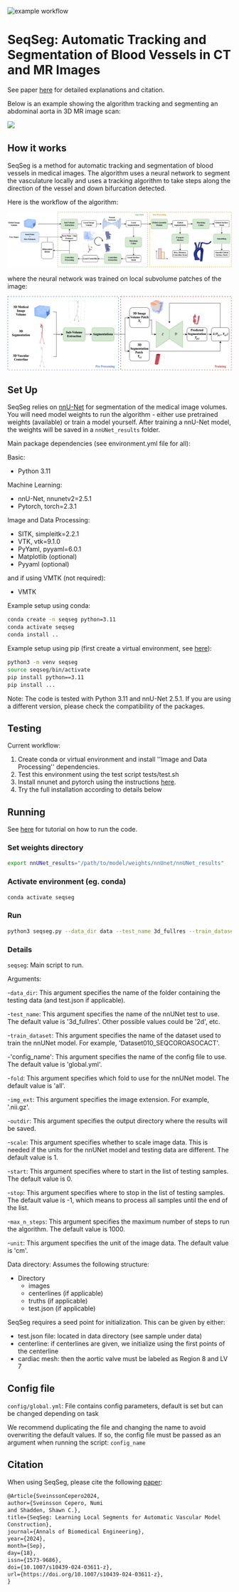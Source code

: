 ![example workflow](https://github.com/numisveinsson/SeqSeg/actions/workflows/python-app.yml/badge.svg)

# SeqSeg: Automatic Tracking and Segmentation of Blood Vessels in CT and MR Images

See paper [here](https://rdcu.be/dU0wy) for detailed explanations and citation.

Below is an example showing the algorithm tracking and segmenting an abdominal aorta in 3D MR image scan:

![](assets/mr_model_tracing_fast_shorter.gif)

## How it works
SeqSeg is a method for automatic tracking and segmentation of blood vessels in medical images. The algorithm uses a neural network to segment the vasculature locally and uses a tracking algorithm to take steps along the direction of the vessel and down bifurcation detected.

Here is the workflow of the algorithm:

![](assets/seqseg.png)

where the neural network was trained on local subvolume patches of the image:

![](assets/seqseg_training.png)

## Set Up
SeqSeg relies on [nnU-Net](https://github.com/MIC-DKFZ/nnUNet) for segmentation of the medical image volumes. You will need model weights to run the algorithm - either use pretrained weights (available) or train a model yourself. After training a nnU-Net model, the weights will be saved in a `nnUNet_results` folder.

Main package dependencies (see environment.yml file for all):

Basic:
- Python 3.11

Machine Learning:
- nnU-Net, nnunetv2=2.5.1
- Pytorch, torch=2.3.1

Image and Data Processing:
- SITK, simpleitk=2.2.1
- VTK, vtk=9.1.0
- PyYaml, pyyaml=6.0.1
- Matplotlib (optional)
- Pyyaml (optional)

and if using VMTK (not required):
- VMTK

Example setup using conda:
```bash
conda create -n seqseg python=3.11
conda activate seqseg
conda install ..
```
Example setup using pip (first create a virtual environment, see [here](https://packaging.python.org/en/latest/guides/installing-using-pip-and-virtual-environments/)):
```bash
python3 -m venv seqseg
source seqseg/bin/activate
pip install python==3.11
pip install ...
```
Note: The code is tested with Python 3.11 and nnU-Net 2.5.1. If you are using a different version, please check the compatibility of the packages.

## Testing

Current workflow:
1. Create conda or virtual environment and install ''Image and Data Processing'' dependencies.
2. Test this environment using the test script tests/test.sh
3. Install nnunet and pytorch using the instructions [here](https://github.com/MIC-DKFZ/nnUNet/blob/master/documentation/installation_instructions.md).
4. Try the full installation according to details below


## Running

See [here](https://github.com/numisveinsson/SeqSeg/blob/main/tutorial/tutorial.md) for tutorial on how to run the code.

### Set weights directory
```bash
export nnUNet_results="/path/to/model/weights/nnUnet/nnUNet_results"
```

### Activate environment (eg. conda)
```bash
conda activate seqseg
```

### Run
```bash
python3 seqseg.py --data_dir data --test_name 3d_fullres --train_dataset Dataset001_AORTAS --config_name global.yml --fold all --img_ext .nii.gz --outdir output --scale 1 --start 0 --stop -1 --max_n_steps 1000 --unit cm
```

### Details

`seqseg`: Main script to run.

Arguments:

-`data_dir`: This argument specifies the name of the folder containing the testing data (and test.json if applicable).

-`test_name`: This argument specifies the name of the nnUNet test to use. The default value is '3d_fullres'. Other possible values could be '2d', etc.

-`train_dataset`: This argument specifies the name of the dataset used to train the nnUNet model. For example, 'Dataset010_SEQCOROASOCACT'.

-'config_name': This argument specifies the name of the config file to use. The default value is 'global.yml'.

-`fold`: This argument specifies which fold to use for the nnUNet model. The default value is 'all'.

-`img_ext`: This argument specifies the image extension. For example, '.nii.gz'.

-`outdir`: This argument specifies the output directory where the results will be saved.

-`scale`: This argument specifies whether to scale image data. This is needed if the units for the nnUNet model and testing data are different. The default value is 1.

-`start`: This argument specifies where to start in the list of testing samples. The default value is 0.

-`stop`: This argument specifies where to stop in the list of testing samples. The default value is -1, which means to process all samples until the end of the list.

-`max_n_steps`: This argument specifies the maximum number of steps to run the algorithm. The default value is 1000.

-`unit`: This argument specifies the unit of the image data. The default value is 'cm'.

Data directory: Assumes the following structure:
- Directory
    - images
    - centerlines (if applicable)
    - truths (if applicable)
    - test.json (if applicable)

SeqSeg requires a seed point for initialization. This can be given by either:
- test.json file: located in data directory (see sample under data)
- centerline: if centerlines are given, we initialize using the first points of the centerline
- cardiac mesh: then the aortic valve must be labeled as Region 8 and LV 7

## Config file
`config/global.yml`: File contains config parameters, default is set but can be changed depending on task

We recommend duplicating the file and changing the name to avoid overwriting the default values.
If so, the config file must be passed as an argument when running the script: `config_name`

## Citation
When using SeqSeg, please cite the following [paper](https://rdcu.be/dU0wy):
    
```
@Article{SveinssonCepero2024,
author={Sveinsson Cepero, Numi
and Shadden, Shawn C.},
title={SeqSeg: Learning Local Segments for Automatic Vascular Model Construction},
journal={Annals of Biomedical Engineering},
year={2024},
month={Sep},
day={18},
issn={1573-9686},
doi={10.1007/s10439-024-03611-z},
url={https://doi.org/10.1007/s10439-024-03611-z},
}
```
